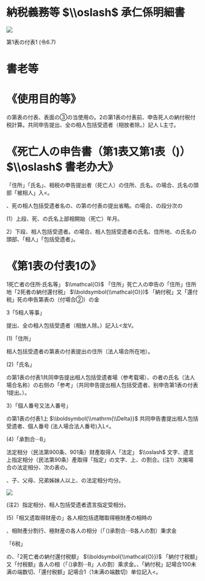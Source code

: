 # 納税義務等 $\\oslash$ 承仁係明細書

![](https://www.nta.go.jp/tmp/eaf91848-8d2b-454a-a63b-5452d18cc9d8/images/a0e9b922b57a9f3c5ecd02554e1c02e8996a770e32c46c95ac34a254bab10483.jpg)

第1表の付表1 (令6.7)

# 書老等

# 《使用目的等》

の第表の付表、表面の③の当使用の。2の第1表の付表前、申告死人の納付税付税計算。共同申告提出、全の相人包括受遗者（相放者除。）記人 L主寸。

# 《死亡人の申告書（第1表又第1表（)） $\\oslash$ 書老办大》

「住所」「氏名」、相税の申告提出者（死亡人）の住所、氏名。の場合、氏名の頭部「被相人」入<。

、死の相人包括受遗者名の、の第の付表の提出省略。の場合、の段分次の

(1）上段、死、の氏名上部相開始（死亡）年月。

2）下段、相人包括受遗者。の場合、相人包括受遗者の氏名、住所地、の氏名の頭部、「相人」「包括受遗者」。

# 《第1表の付表1の》

1死亡者の住所·氏名等」 $\\mathcal{O}$ 「住所」死亡人の申告の「住所」住所地「2死者の納付還付税」 $\\boldsymbol{\\mathcal{O}})$ 「納付税」又「還付税」死の申告第表の（付場合②）の金

3「5相人等事」

提出、全の相人包括受遗者（相放人除。）記入L<龙V。

(1)「住所」

相人包括受遗者の第表の付表提出の住所（法人場合所在地）。

(2)「氏名」

の第1表の付表1共同申告提出相人包括受遗者場（参考载場）、の者の氏名（法人場合名称）の右侧の「参考」（共同申告提出相人包括受遗者、别申告第1表の付表1提出。）。

3）「個人番号又法人番号」

の第1表の付表1上 $\\boldsymbol{\\mathrm{\\Delta}}$ 共同申告書提出相人包括受遗者、個人番号 (法人場合法人番号)入L<。

(4)「承割合···B」

法定相分（民法第900条、901条）财產取得人「法定」 $\\oslash$ 文字、遗言上指定相分（民法第90条）產取得「指定」の文字、上、の割合。(注1）次揭場合の法定相分、次の表の。

、子、父母、兄弟姊妹人以上、の法定相分均分。

![](https://www.nta.go.jp/tmp/eaf91848-8d2b-454a-a63b-5452d18cc9d8/images/77d56c043d8522c00f0a7b77b0807d4bfc9337c04f1d4502100576ad783f146b.jpg)

(注2）指定相分、相人包括受遗者遗言指定受相分。

(5)「相又遗取得财産の」各人相包括遗贈取得極財產の相時の

、相財產分割行、極財産の各人の相分（「（)承割合···B各人の割）秉求金

「6税」

の、「2死亡者の納付還付税额」 $\\boldsymbol{\\mathcal{O}})$ 「納付寸税额」又「付税额」各人の相（「（)承割···B」人の割）乘求金。、「納付税」記場合100未满の端数切、「還付税额」記場合1（1未满の端数切）单位記入<。